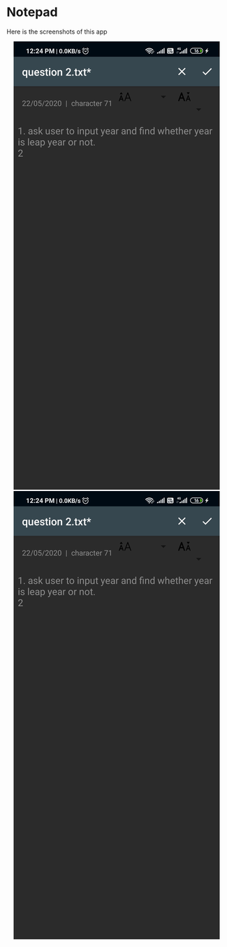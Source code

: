 # Notepad
Here is the screenshots of this app

<p align="center">
  <img src="https://github.com/sagarkarn/Notepad/blob/master/Screenshot_2020-05-22-12-24-38-524_com.sagar.notepad.jpg" alt="screenshot" />
  
  <img src="https://github.com/sagarkarn/Notepad/blob/master/Screenshot_2020-05-22-12-24-38-524_com.sagar.notepad.jpg" alt="screenshot" />
</p>

